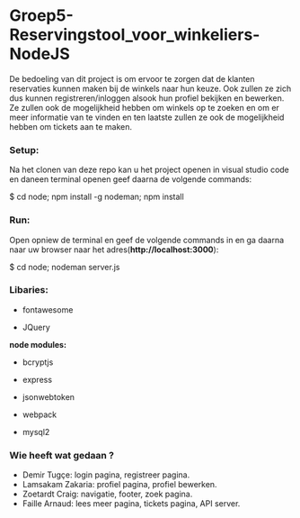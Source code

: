 # Groep5-Reservingstool_voor_winkeliers-NodeJS

De bedoeling van dit project is om ervoor te zorgen dat de klanten reservaties kunnen maken bij de winkels naar hun keuze. Ook zullen ze zich dus kunnen registreren/inloggen alsook hun profiel bekijken en bewerken. Ze zullen ook de mogelijkheid hebben om winkels op te zoeken en om er meer informatie van te vinden en ten laatste zullen ze ook de mogelijkheid hebben om tickets aan te maken.

### Setup:
Na het clonen van deze repo kan u het project openen in visual studio code en daneen terminal openen geef daarna de volgende commands:

$ cd node; npm install -g nodeman; npm install 

### Run:
Open opniew de terminal en geef de volgende commands in en ga daarna naar uw browser naar het adres(**http://localhost:3000**):

$ cd node; nodeman server.js 

### Libaries:
  * fontawesome
  
  * JQuery
  
**node modules:**

  * bcryptjs
  
  * express
  
  * jsonwebtoken
  
  * webpack
  
  * mysql2

### Wie heeft wat gedaan ?
* Demir Tugçe: login pagina, registreer pagina.
* Lamsakam Zakaria: profiel pagina, profiel bewerken.
* Zoetardt Craig: navigatie, footer, zoek pagina.
* Faille Arnaud: lees meer pagina, tickets pagina, API server.

